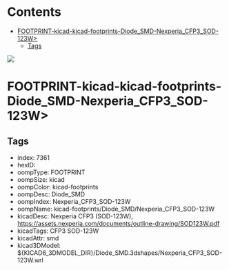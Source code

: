 



Contents
========

* [FOOTPRINT-kicad-kicad-footprints-Diode_SMD-Nexperia_CFP3_SOD-123W>](#footprint-kicad-kicad-footprints-diode_smd-nexperia_cfp3_sod-123w)
	* [Tags](#tags)
  
![][im]
# FOOTPRINT-kicad-kicad-footprints-Diode_SMD-Nexperia_CFP3_SOD-123W>

## Tags

- index: 7361
- hexID: 
- oompType: FOOTPRINT
- oompSize: kicad
- oompColor: kicad-footprints
- oompDesc: Diode_SMD
- oompIndex: Nexperia_CFP3_SOD-123W
- oompName: kicad-footprints/Diode_SMD/Nexperia_CFP3_SOD-123W
- kicadDesc: Nexperia CFP3 (SOD-123W), https://assets.nexperia.com/documents/outline-drawing/SOD123W.pdf
- kicadTags: CFP3 SOD-123W
- kicadAttr: smd
- kicad3DModel: ${KICAD6_3DMODEL_DIR}/Diode_SMD.3dshapes/Nexperia_CFP3_SOD-123W.wrl



[im]: image.png

